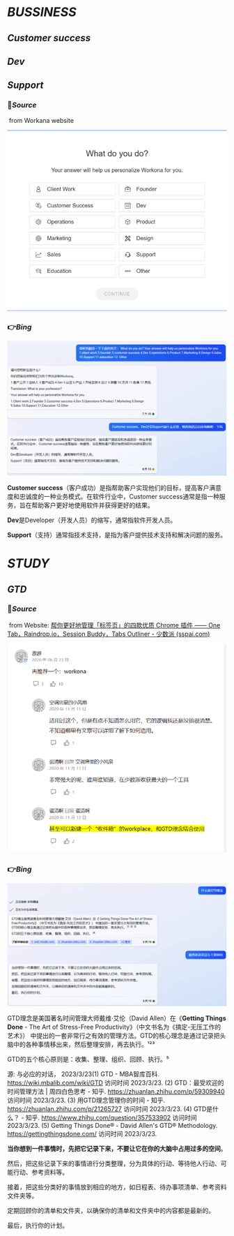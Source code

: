 # *BUSSINESS*

## *Customer success*

## *Dev*

## *Support*

### 💠*Source*

​		from Workana website

![](English%20I%20learned%20by%20chance.assets/image-20230323110027836.png)
### 👉*Bing*

![image-20230323105134063](English%20I%20learned%20by%20chance.assets/image-20230323105134063.png)

**Customer success**（客户成功）是指帮助客户实现他们的目标，提高客户满意度和忠诚度的一种业务模式。在软件行业中，Customer success通常是指一种服务，旨在帮助客户更好地使用软件并获得更好的结果。

**Dev**是Developer（开发人员）的缩写，通常指软件开发人员。

**Support**（支持）通常指技术支持，是指为客户提供技术支持和解决问题的服务。



# *STUDY*

## *GTD*

### 💠*Source*

​		from Website: [帮你更好地管理「标签页」的四款优质 Chrome 插件 —— One Tab，Raindrop.io，Session Buddy，Tabs Outliner - 少数派 (sspai.com)](https://sspai.com/post/44307)

![image-20230323111156086](English%20I%20learned%20by%20chance.assets/image-20230323111156086.png)

### 👉*Bing*

![image-20230323111251714](English%20I%20learned%20by%20chance.assets/image-20230323111251714.png)

GTD理念是美国著名时间管理大师戴维·艾伦（David Allen）在《**Getting Things Done** - The Art of Stress-Free Productivity》（中文书名为《搞定-无压工作的艺术》） 中提出的一套非常行之有效的管理方法。GTD的核心理念是通过记录把头脑中的各种事情移出来，然后整理安排，再去执行。¹²³

GTD的五个核心原则是：收集、整理、组织、回顾、执行。⁵

源: 与必应的对话， 2023/3/23(1) GTD - MBA智库百科. https://wiki.mbalib.com/wiki/GTD 访问时间 2023/3/23.
(2) GTD：最受欢迎的时间管理方法 | 周四白色思考 - 知乎. https://zhuanlan.zhihu.com/p/59309940 访问时间 2023/3/23.
(3) 用GTD理念管理你的时间 - 知乎. https://zhuanlan.zhihu.com/p/21265727 访问时间 2023/3/23.
(4) GTD是什么？ - 知乎. https://www.zhihu.com/question/357533902 访问时间 2023/3/23.
(5) Getting Things Done® - David Allen's GTD® Methodology. https://gettingthingsdone.com/ 访问时间 2023/3/23.



**当你想到一件事情时，先把它记录下来，不要让它在你的大脑中占用过多的空间**。 

然后，把这些记录下来的事情进行分类整理，分为具体的行动、等待他人行动、可能行动、参考资料等。

接着，把这些分类好的事情放到相应的地方，如日程表、待办事项清单、参考资料文件夹等。

定期回顾你的清单和文件夹，以确保你的清单和文件夹中的内容都是最新的。

最后，执行你的计划。